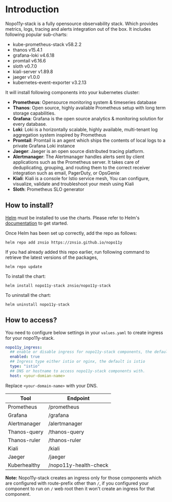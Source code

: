 # Introduction

Nopo11y-stack is a fully opensource observability stack. Which provides metrics, logs, tracing and alerts integration out of the box. It includes following popular sub-charts:

- kube-prometheus-stack v58.2.2
- thanos v15.4.1
- grafana-loki v4.6.18
- promtail v6.16.6
- sloth v0.7.0
- kiali-server v1.89.8
- jaeger v1.0.0
- kubernetes-event-exporter v3.2.13

It will install following components into your kubernetes cluster:

- **Prometheus**: Opensource monitoring system & timeseries database
- **Thanos**: Open source, highly available Prometheus setup with long term storage capabilities.
- **Grafana**: Grafana is the open source analytics & monitoring solution for every database.
- **Loki**: Loki is a horizontally scalable, highly available, multi-tenant log aggregation system inspired by Prometheus
- **Promtail**: Promtail is an agent which ships the contents of local logs to a private Grafana Loki instance
- **Jaeger**: Jaeger is an open source distributed tracing platform.
- **Alertmanager**: The Alertmanager handles alerts sent by client applications such as the Prometheus server. It takes care of deduplicating, grouping, and routing them to the correct receiver integration such as email, PagerDuty, or OpsGenie
- **Kiali**: Kiali is a console for Istio service mesh, You can configure, visualize, validate and troubleshoot your mesh using Kiali
- **Sloth**: Prometheus SLO generator


## How to install?

[Helm](https://helm.sh) must be installed to use the charts. Please refer to
Helm's [documentation](https://helm.sh/docs) to get started.

Once Helm has been set up correctly, add the repo as follows:

    helm repo add znsio https://znsio.github.io/nopo11y

If you had already added this repo earlier, run following command to retrieve the latest versions of the packages,

    helm repo update

To install the chart:

    helm install nopo11y-stack znsio/nopo11y-stack

To uninstall the chart:

    helm uninstall nopo11y-stack

## How to access?

You need to configure below settings in your `values.yaml` to create ingress for your nopo11y-stack.

```yaml
nopo11y_ingress:
  ## enable or disable ingress for nopo11y-stack components, the default it is disabled
  enabled: true
  ## Ingress type either istio or nginx, the default is istio
  type: "istio"
  ## DNS or hostname to access nopo11y-stack components with.
  host: <your-domian-name>
```

Replace `<your-domain-name>` with your DNS.

|Tool |Endpoint|
|-----------|------------|
|Prometheus |/prometheus |
|Grafana |/grafana |
|Alertmanager |/alertmanager |
|Thanos-query |/thanos-query |
|Thanos-ruler |/thanos-ruler |
|Kiali |/kiali |
|Jaeger |/jaeger |
|Kuberhealthy |/nopo11y-health-check |

**Note:** Nopo11y-stack creates an ingress only for those components which are configured with route-prefix other than ```/```, if you configured your component to run on ```/``` web root then it won't create an ingress for that component.